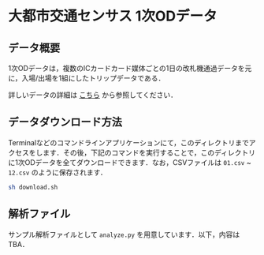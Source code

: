 # 大都市交通センサス 1次ODデータ

## データ概要

1次ODデータは，複数のICカードカード媒体ごとの1日の改札機通過データを元に，入場/出場を1組にしたトリップデータである．

詳しいデータの詳細は [こちら](https://www.e-stat.go.jp/stat-search/files?page=1&layout=datalist&toukei=00600020&tstat=000001103355&cycle=0&tclass1=000001203341&tclass2=000001203350&tclass3val=0) から参照してください．

## データダウンロード方法

Terminalなどのコマンドラインアプリケーションにて，このディレクトリまでアクセスをします．その後，下記のコマンドを実行することで，このディレクトリに1次ODデータを全てダウンロードできます．なお，CSVファイルは `01.csv` ~ `12.csv` のように保存されます．

```zsh
sh download.sh
```

## 解析ファイル

サンプル解析ファイルとして `analyze.py` を用意しています．以下，内容はTBA．
